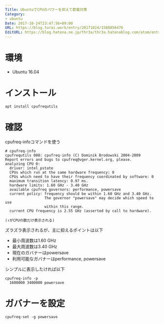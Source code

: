 ```yaml
---
Title: UbuntuでCPUのパワーを抑えて節電対策
Category:
- ubuntu
Date: 2017-10-24T23:47:56+09:00
URL: https://blog.turai.work/entry/20171024/1508856476
EditURL: https://blog.hatena.ne.jp/thr3a/thr3a.hatenablog.com/atom/entry/8599973812311048625
---
```


# 環境

- Ubuntu 16.04

# インストール

```
apt install cpufrequtils
```

# 確認

cpufreq-infoコマンドを使う

```
# cpufreq-info
cpufrequtils 008: cpufreq-info (C) Dominik Brodowski 2004-2009
Report errors and bugs to cpufreq@vger.kernel.org, please.
analyzing CPU 0:
  driver: intel_pstate
  CPUs which run at the same hardware frequency: 0
  CPUs which need to have their frequency coordinated by software: 0
  maximum transition latency: 0.97 ms.
  hardware limits: 1.60 GHz - 3.40 GHz
  available cpufreq governors: performance, powersave
  current policy: frequency should be within 1.60 GHz and 3.40 GHz.
                  The governor "powersave" may decide which speed to use
                  within this range.
  current CPU frequency is 2.55 GHz (asserted by call to hardware).

(↑がCPUの数だけ表示される)
```

ズラズラ表示されるが、主に抑えるポイントは以下

- 最小周波数は1.60 GHz
- 最大周波数は3.40 GHz
- 現在のガバナーはpowersave
- 利用可能なガバナーはperformance, powersave

シンプルに表示したければ以下

```
cpufreq-info -p
  1600000 3400000 powersave
```

# ガバナーを設定

```
cpufreq-set -g powersave
```
